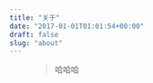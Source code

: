 ```yaml
---
title: "关于"
date: "2017-01-01T01:01:54+00:00"
draft: false
slug: "about"
---
```


<!-- wp:pullquote -->
<figure class="wp-block-pullquote"><blockquote><p>哈哈哈</p></blockquote></figure>
<!-- /wp:pullquote -->